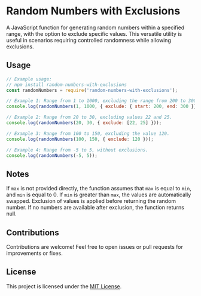 # Random Numbers with Exclusions

A JavaScript function for generating random numbers within a specified range, with the option to exclude specific values. This versatile utility is useful in scenarios requiring controlled randomness while allowing exclusions.

## Usage

```javascript
// Example usage:
// npm install random-numbers-with-exclusions
const randomNumbers = require('random-numbers-with-exclusions');

// Example 1: Range from 1 to 1000, excluding the range from 200 to 300.
console.log(randomNumbers(1, 1000, { exclude: { start: 200, end: 300 }})); 

// Example 2: Range from 20 to 30, excluding values 22 and 25.
console.log(randomNumbers(20, 30, { exclude: [22, 25] }));

// Example 3: Range from 100 to 150, excluding the value 120.
console.log(randomNumbers(100, 150, { exclude: 120 }));

// Example 4: Range from -5 to 5, without exclusions.
console.log(randomNumbers(-5, 5));
```

## Notes

If `max` is not provided directly, the function assumes that `max` is equal to `min`, and `min` is equal to 0.
If `min` is greater than `max`, the values are automatically swapped.
Exclusion of values is applied before returning the random number.
If no numbers are available after exclusion, the function returns null.

## Contributions

Contributions are welcome! Feel free to open issues or pull requests for improvements or fixes.

## License

This project is licensed under the [MIT License](LICENSE).
